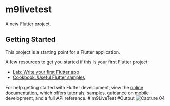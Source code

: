# m9livetest

A new Flutter project.

## Getting Started

This project is a starting point for a Flutter application.

A few resources to get you started if this is your first Flutter project:

- [Lab: Write your first Flutter app](https://docs.flutter.dev/get-started/codelab)
- [Cookbook: Useful Flutter samples](https://docs.flutter.dev/cookbook)

For help getting started with Flutter development, view the
[online documentation](https://docs.flutter.dev/), which offers tutorials,
samples, guidance on mobile development, and a full API reference.
#   m 9 L i v e T e s t 
 
 #Output
![Capture 04](https://github.com/Satyajit033/live_test_module_09/assets/136805992/7a81d56f-d9b3-4c25-9552-6886bfc3d787)
